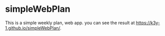 # simpleWebPlan

This is a simple weekly plan, web app.
you can see the result at https://k3y-1.github.io/simpleWebPlan/.
